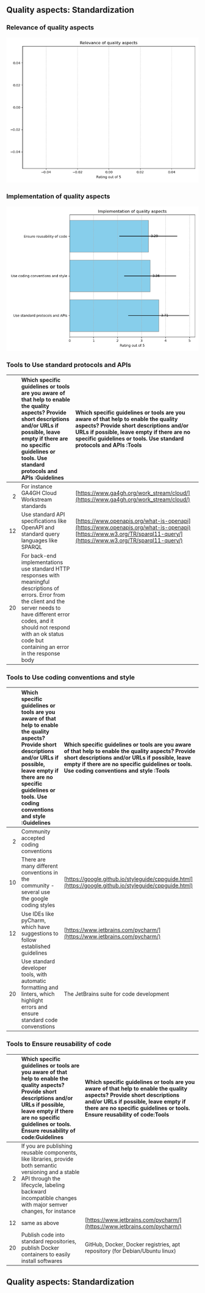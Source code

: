 ## Quality aspects: Standardization

### Relevance of quality aspects

![Relevance of quality aspects](figures/plot_multirating_A94_software_implemented.png)
### Implementation of quality aspects

![Implementation of quality aspects](figures/plot_multirating_A94_software_importance.png)
### Tools to Use standard protocols and APIs

|    | Which specific guidelines or tools are you aware of that help to enable the quality aspects? Provide short descriptions and/or URLs if possible, leave empty if there are no specific guidelines or tools. Use standard protocols and APIs :Guidelines                   | Which specific guidelines or tools are you aware of that help to enable the quality aspects? Provide short descriptions and/or URLs if possible, leave empty if there are no specific guidelines or tools. Use standard protocols and APIs :Tools   |
|---:|:-------------------------------------------------------------------------------------------------------------------------------------------------------------------------------------------------------------------------------------------------------------------------|:----------------------------------------------------------------------------------------------------------------------------------------------------------------------------------------------------------------------------------------------------|
|  2 | For instance GA4GH Cloud Workstream standards                                                                                                                                                                                                                            | [https://www.ga4gh.org/work_stream/cloud/](https://www.ga4gh.org/work_stream/cloud/)                                                                                                                                                                |
| 12 | Use standard API specifications like OpenAPI and standard query languages like SPARQL                                                                                                                                                                                    | [https://www.openapis.org/what-is-openapi](https://www.openapis.org/what-is-openapi) [https://www.w3.org/TR/sparql11-query/](https://www.w3.org/TR/sparql11-query/)                                                                                 |
| 20 | For back-end implementations use standard HTTP responses with meaningful descriptions of errors. Error from the client and the server needs to have different error codes, and it should not respond with an ok status code but containing an error in the response body |                                                                                                                                                                                                                                                     |

### Tools to Use coding conventions and style

|    | Which specific guidelines or tools are you aware of that help to enable the quality aspects? Provide short descriptions and/or URLs if possible, leave empty if there are no specific guidelines or tools. Use coding conventions and style :Guidelines   | Which specific guidelines or tools are you aware of that help to enable the quality aspects? Provide short descriptions and/or URLs if possible, leave empty if there are no specific guidelines or tools. Use coding conventions and style :Tools   |
|---:|:----------------------------------------------------------------------------------------------------------------------------------------------------------------------------------------------------------------------------------------------------------|:-----------------------------------------------------------------------------------------------------------------------------------------------------------------------------------------------------------------------------------------------------|
|  2 | Community accepted coding conventions                                                                                                                                                                                                                     |                                                                                                                                                                                                                                                      |
| 10 | There are many different conventions in the community - several use the google coding styles                                                                                                                                                              | [https://google.github.io/styleguide/cppguide.html](https://google.github.io/styleguide/cppguide.html)                                                                                                                                               |
| 12 | Use IDEs like pyCharm, which have suggestions to follow established guidelines                                                                                                                                                                            | [https://www.jetbrains.com/pycharm/](https://www.jetbrains.com/pycharm/)                                                                                                                                                                             |
| 20 | Use standard developer tools, with automatic formatting and linters, which highlight errors and ensure standard code convenstions                                                                                                                         | The JetBrains suite for code development                                                                                                                                                                                                             |

### Tools to Ensure reusability of code

|    | Which specific guidelines or tools are you aware of that help to enable the quality aspects? Provide short descriptions and/or URLs if possible, leave empty if there are no specific guidelines or tools. Ensure reusability of code:Guidelines   | Which specific guidelines or tools are you aware of that help to enable the quality aspects? Provide short descriptions and/or URLs if possible, leave empty if there are no specific guidelines or tools. Ensure reusability of code:Tools   |
|---:|:---------------------------------------------------------------------------------------------------------------------------------------------------------------------------------------------------------------------------------------------------|:----------------------------------------------------------------------------------------------------------------------------------------------------------------------------------------------------------------------------------------------|
|  2 | If you are publishing reusable components, like libraries, provide both semantic versioning and a stable API through the lifecycle, labeling backward incompatible changes with major semver changes, for instance                                 |                                                                                                                                                                                                                                               |
| 12 | same as above                                                                                                                                                                                                                                      | [https://www.jetbrains.com/pycharm/](https://www.jetbrains.com/pycharm/)                                                                                                                                                                      |
| 20 | Publish code into standard repositories, publish Docker containers to easily install softwares                                                                                                                                                     | GitHub, Docker, Docker registries, apt repository (for Debian/Ubuntu linux)                                                                                                                                                                   |

## Quality aspects: Standardization

